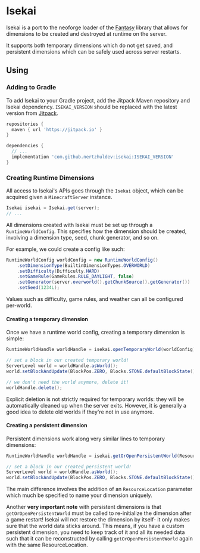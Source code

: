 # Isekai
Isekai is a port to the neoforge loader of the [Fantasy](https://github.com/NucleoidMC/fantasy) library
that allows for dimensions to be created and destroyed at runtime on the server.

It supports both temporary dimensions which do not get saved,
and persistent dimensions which can be safely used across server restarts.

## Using

### Adding to Gradle
To add Isekai to your Gradle project, add the Jitpack Maven repository and Isekai dependency.
`ISEKAI_VERSION` should be replaced with the latest version from [Jitpack](https://jitpack.io/#nertzhuldev/isekai).
```gradle
repositories {
  maven { url 'https://jitpack.io' }
}

dependencies {
  // ...
  implementation 'com.github.nertzhuldev:isekai:ISEKAI_VERSION'
}
```

### Creating Runtime Dimensions
All access to Isekai's APIs goes through the `Isekai` object, which can be acquired given a `MinecraftServer` instance.

```java
Isekai isekai = Isekai.get(server);
// ...
```

All dimensions created with Isekai must be set up through a `RuntimeWorldConfig`.
This specifies how the dimension should be created, involving a dimension type, seed, chunk generator, and so on.

For example, we could create a config like such:
```java
RuntimeWorldConfig worldConfig = new RuntimeWorldConfig()
    .setDimensionType(BuiltinDimensionTypes.OVERWORLD)
    .setDifficulty(Difficulty.HARD)
    .setGameRule(GameRules.RULE_DAYLIGHT, false)
    .setGenerator(server.overworld().getChunkSource().getGenerator())
    .setSeed(1234L);
```

Values such as difficulty, game rules, and weather can all be configured per-world. 

#### Creating a temporary dimension
Once we have a runtime world config, creating a temporary dimension is simple:
```java
RuntimeWorldHandle worldHandle = isekai.openTemporaryWorld(worldConfig);

// set a block in our created temporary world!
ServerLevel world = worldHandle.asWorld();
world.setBlockAndUpdate(BlockPos.ZERO, Blocks.STONE.defaultBlockState());

// we don't need the world anymore, delete it!
worldHandle.delete();
```
Explicit deletion is not strictly required for temporary worlds: they will be automatically cleaned up when the server exits.
However, it is generally a good idea to delete old worlds if they're not in use anymore.

#### Creating a persistent dimension 
Persistent dimensions work along very similar lines to temporary dimensions:

```java
RuntimeWorldHandle worldHandle = isekai.getOrOpenPersistentWorld(ResourceLocation.fromNamespaceAndPath("foo", "bar"), config);

// set a block in our created persistent world!
ServerLevel world = worldHandle.asWorld();
world.setBlockAndUpdate(BlockPos.ZERO, Blocks.STONE.defaultBlockState());
```

The main difference involves the addition of an `ResourceLocation` parameter which much be specified to name your dimension uniquely.

Another **very important note** with persistent dimensions is that `getOrOpenPersistentWorld` must be called to re-initialize
the dimension after a game restart! Isekai will not restore the dimension by itself- it only makes sure that the world data
sticks around. This means, if you have a custom persistent dimension, you need to keep track of it and all its needed
data such that it can be reconstructed by calling `getOrOpenPersistentWorld` again with the same ResourceLocation.
